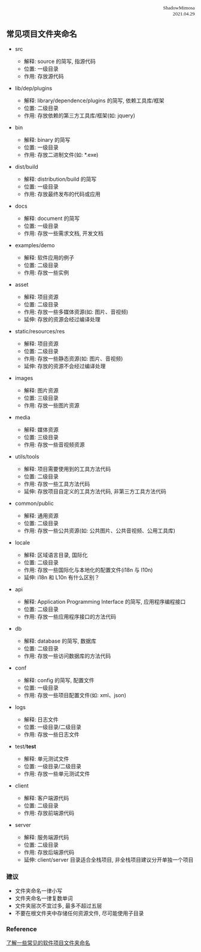 <font size=2 face='楷体'>
</font>  

<font size=2 face='楷体'>
<div style="text-align: right"> ShadowMimosa </div>
</font>
<font size=2 face='楷体'>
<div style="text-align: right"> 2021.04.29 </div>
</font>

## 常见项目文件夹命名

-   src

    -   解释: source 的简写, 指源代码
    -   位置: 一级目录
    -   作用: 存放源代码

-   lib/dep/plugins

    -   解释: library/dependence/plugins 的简写, 依赖工具库/框架
    -   位置: 二级目录
    -   作用: 存放依赖的第三方工具库/框架(如: jquery)

-   bin

    -   解释: binary 的简写
    -   位置: 一级目录
    -   作用: 存放二进制文件(如: \*.exe)

-   dist/build

    -   解释: distribution/build 的简写
    -   位置: 一级目录
    -   作用: 存放最终发布的代码或应用

-   docs

    -   解释: document 的简写
    -   位置: 一级目录
    -   作用: 存放一些需求文档, 开发文档

-   examples/demo

    -   解释: 软件应用的例子
    -   位置: 二级目录
    -   作用: 存放一些实例

-   asset

    -   解释: 项目资源
    -   位置: 二级目录
    -   作用: 存放一些多媒体资源(如: 图片、音视频)
    -   延伸: 存放的资源会经过编译处理

-   static/resources/res

    -   解释: 项目资源
    -   位置: 二级目录
    -   作用: 存放一些静态资源(如: 图片、音视频)
    -   延伸: 存放的资源不会经过编译处理

-   images

    -   解释: 图片资源
    -   位置: 三级目录
    -   作用: 存放一些图片资源

-   media

    -   解释: 媒体资源
    -   位置: 三级目录
    -   作用: 存放一些音视频资源

-   utils/tools

    -   解释: 项目需要使用到的工具方法代码
    -   位置: 二级目录
    -   作用: 存放一些工具方法代码
    -   延伸: 存放项目自定义的工具方法代码, 非第三方工具方法代码

-   common/public

    -   解释: 通用资源
    -   位置: 二级目录
    -   作用: 存放一些公共资源(如: 公共图片、公共音视频、公用工具库)

-   locale
    -   解释: 区域语言目录, 国际化
    -   位置: 二级目录
    -   作用: 存放一些国际化与本地化的配置文件(i18n 与 l10n)
    -   延伸: i18n 和 L10n 有什么区别？
        ​
-   api

    -   解释: Application Programming Interface 的简写, 应用程序编程接口
    -   位置: 二级目录
    -   作用: 存放一些应用程序接口的方法代码

-   db

    -   解释: database 的简写, 数据库
    -   位置: 二级目录
    -   作用: 存放一些访问数据库的方法代码

-   conf

    -   解释: config 的简写, 配置文件
    -   位置: 一级目录
    -   作用: 存放一些项目配置文件(如: xml、json)

-   logs

    -   解释: 日志文件
    -   位置: 一级目录/二级目录
    -   作用: 存放一些日志文件

-   test/**test**

    -   解释: 单元测试文件
    -   位置: 一级目录/二级目录
    -   作用: 存放一些单元测试文件

-   client

    -   解释: 客户端源代码
    -   位置: 二级目录
    -   作用: 存放前端源代码

-   server
    -   解释: 服务端源代码
    -   位置: 二级目录
    -   作用: 存放后端源代码
    -   延伸: client/server 目录适合全栈项目, 非全栈项目建议分开单独一个项目

### 建议

-   文件夹命名一律小写
-   文件夹命名一律复数单词
-   文件夹层次不宜过多, 最多不超过五层
-   不要在根文件夹中存储任何资源文件, 尽可能使用子目录

### Reference

[了解一些常见的软件项目文件夹命名](https://zhuanlan.zhihu.com/p/161640510)


